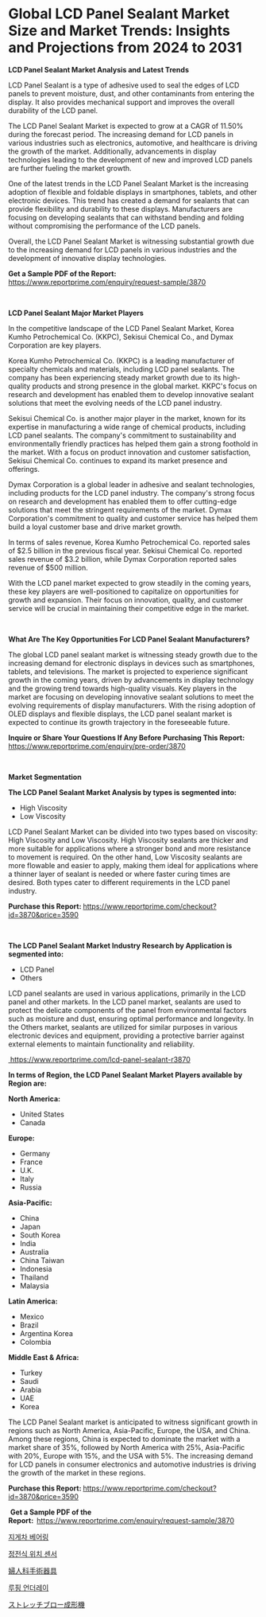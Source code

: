 <p><h1>Global LCD Panel Sealant Market Size and Market Trends: Insights and Projections from 2024 to 2031</h1></p><p><strong>LCD Panel Sealant Market Analysis and Latest Trends</strong></p>
<p><p>LCD Panel Sealant is a type of adhesive used to seal the edges of LCD panels to prevent moisture, dust, and other contaminants from entering the display. It also provides mechanical support and improves the overall durability of the LCD panel.</p><p>The LCD Panel Sealant Market is expected to grow at a CAGR of 11.50% during the forecast period. The increasing demand for LCD panels in various industries such as electronics, automotive, and healthcare is driving the growth of the market. Additionally, advancements in display technologies leading to the development of new and improved LCD panels are further fueling the market growth.</p><p>One of the latest trends in the LCD Panel Sealant Market is the increasing adoption of flexible and foldable displays in smartphones, tablets, and other electronic devices. This trend has created a demand for sealants that can provide flexibility and durability to these displays. Manufacturers are focusing on developing sealants that can withstand bending and folding without compromising the performance of the LCD panels.</p><p>Overall, the LCD Panel Sealant Market is witnessing substantial growth due to the increasing demand for LCD panels in various industries and the development of innovative display technologies.</p></p>
<p><strong>Get a Sample PDF of the Report:&nbsp;</strong> <a href="https://www.reportprime.com/enquiry/request-sample/3870">https://www.reportprime.com/enquiry/request-sample/3870</a></p>
<p>&nbsp;</p>
<p><strong>LCD Panel Sealant Major Market Players</strong></p>
<p><p>In the competitive landscape of the LCD Panel Sealant Market, Korea Kumho Petrochemical Co. (KKPC), Sekisui Chemical Co., and Dymax Corporation are key players. </p><p>Korea Kumho Petrochemical Co. (KKPC) is a leading manufacturer of specialty chemicals and materials, including LCD panel sealants. The company has been experiencing steady market growth due to its high-quality products and strong presence in the global market. KKPC's focus on research and development has enabled them to develop innovative sealant solutions that meet the evolving needs of the LCD panel industry. </p><p>Sekisui Chemical Co. is another major player in the market, known for its expertise in manufacturing a wide range of chemical products, including LCD panel sealants. The company's commitment to sustainability and environmentally friendly practices has helped them gain a strong foothold in the market. With a focus on product innovation and customer satisfaction, Sekisui Chemical Co. continues to expand its market presence and offerings.</p><p>Dymax Corporation is a global leader in adhesive and sealant technologies, including products for the LCD panel industry. The company's strong focus on research and development has enabled them to offer cutting-edge solutions that meet the stringent requirements of the market. Dymax Corporation's commitment to quality and customer service has helped them build a loyal customer base and drive market growth.</p><p>In terms of sales revenue, Korea Kumho Petrochemical Co. reported sales of $2.5 billion in the previous fiscal year. Sekisui Chemical Co. reported sales revenue of $3.2 billion, while Dymax Corporation reported sales revenue of $500 million. </p><p>With the LCD panel market expected to grow steadily in the coming years, these key players are well-positioned to capitalize on opportunities for growth and expansion. Their focus on innovation, quality, and customer service will be crucial in maintaining their competitive edge in the market.</p></p>
<p>&nbsp;</p>
<p><strong>What Are The Key Opportunities For LCD Panel Sealant Manufacturers?</strong></p>
<p><p>The global LCD panel sealant market is witnessing steady growth due to the increasing demand for electronic displays in devices such as smartphones, tablets, and televisions. The market is projected to experience significant growth in the coming years, driven by advancements in display technology and the growing trend towards high-quality visuals. Key players in the market are focusing on developing innovative sealant solutions to meet the evolving requirements of display manufacturers. With the rising adoption of OLED displays and flexible displays, the LCD panel sealant market is expected to continue its growth trajectory in the foreseeable future.</p></p>
<p><strong>Inquire or Share Your Questions If Any Before Purchasing This Report:</strong> <a href="https://www.reportprime.com/enquiry/pre-order/3870">https://www.reportprime.com/enquiry/pre-order/3870</a></p>
<p>&nbsp;</p>
<p><strong>Market Segmentation</strong></p>
<p><strong>The LCD Panel Sealant Market Analysis by types is segmented into:</strong></p>
<p><ul><li>High Viscosity</li><li>Low Viscosity</li></ul></p>
<p><p>LCD Panel Sealant Market can be divided into two types based on viscosity: High Viscosity and Low Viscosity. High Viscosity sealants are thicker and more suitable for applications where a stronger bond and more resistance to movement is required. On the other hand, Low Viscosity sealants are more flowable and easier to apply, making them ideal for applications where a thinner layer of sealant is needed or where faster curing times are desired. Both types cater to different requirements in the LCD panel industry.</p></p>
<p><strong>Purchase this Report:&nbsp;</strong><a href="https://www.reportprime.com/checkout?id=3870&price=3590">https://www.reportprime.com/checkout?id=3870&price=3590</a></p>
<p>&nbsp;</p>
<p><strong>The LCD Panel Sealant Market Industry Research by Application is segmented into:</strong></p>
<p><ul><li>LCD Panel</li><li>Others</li></ul></p>
<p><p>LCD panel sealants are used in various applications, primarily in the LCD panel and other markets. In the LCD panel market, sealants are used to protect the delicate components of the panel from environmental factors such as moisture and dust, ensuring optimal performance and longevity. In the Others market, sealants are utilized for similar purposes in various electronic devices and equipment, providing a protective barrier against external elements to maintain functionality and reliability.</p></p>
<p><a href="https://www.reportprime.com/lcd-panel-sealant-r3870">&nbsp;https://www.reportprime.com/lcd-panel-sealant-r3870</a></p>
<p><strong>In terms of Region, the LCD Panel Sealant Market Players available by Region are:</strong></p>
<p>
    <p> <strong> North America: </strong>
        <ul>
            <li>United States</li>
            <li>Canada</li>
        </ul>
        </p> 
    <p> <strong> Europe: </strong>
        <ul>
            <li>Germany</li>
            <li>France</li>
            <li>U.K.</li>
            <li>Italy</li>
            <li>Russia</li>
        </ul>
        </p> 
    <p> <strong> Asia-Pacific: </strong>
        <ul>
            <li>China</li>
            <li>Japan</li>
            <li>South Korea</li>
            <li>India</li>
            <li>Australia</li>
            <li>China Taiwan</li>
            <li>Indonesia</li>
            <li>Thailand</li>
            <li>Malaysia</li>
        </ul>
        </p> 
    <p> <strong> Latin America: </strong>
        <ul>
            <li>Mexico</li>
            <li>Brazil</li>
            <li>Argentina Korea</li>
            <li>Colombia</li>
        </ul>
        </p> 
    <p> <strong> Middle East & Africa: </strong>
        <ul>
            <li>Turkey</li>
            <li>Saudi</li>
            <li>Arabia</li>
            <li>UAE</li>
            <li>Korea</li>
        </ul>
    </p>
    </p>
<p><p>The LCD Panel Sealant market is anticipated to witness significant growth in regions such as North America, Asia-Pacific, Europe, the USA, and China. Among these regions, China is expected to dominate the market with a market share of 35%, followed by North America with 25%, Asia-Pacific with 20%, Europe with 15%, and the USA with 5%. The increasing demand for LCD panels in consumer electronics and automotive industries is driving the growth of the market in these regions.</p></p>
<p><strong>Purchase this Report: </strong><a href="https://www.reportprime.com/checkout?id=3870&price=3590">https://www.reportprime.com/checkout?id=3870&price=3590</a></p>
<p>&nbsp;<strong>Get a Sample PDF of the Report:&nbsp;&nbsp;</strong><a href="https://www.reportprime.com/enquiry/request-sample/3870">https://www.reportprime.com/enquiry/request-sample/3870</a></p>
<p><strong></strong></p>
<p><p><a href="https://medium.com/@fly879567/%EC%A7%80%EA%B2%8C%EC%B0%A8-%EB%B2%A0%EC%96%B4%EB%A7%81-%EC%8B%9C%EC%9E%A5-%EC%A0%84%EB%A7%9D-%EC%82%B0%EC%97%85-%EA%B0%9C%EC%9A%94-%EB%B0%8F-%EC%98%88%EC%B8%A1-2024%EB%85%84%EB%B6%80%ED%84%B0-2031%EB%85%84%EA%B9%8C%EC%A7%80-71fef2c95c9b">지게차 베어링</a></p><p><a href="https://github.com/sougarounis/Market-Research-Report-List-4/blob/main/843579077843.md">정전식 위치 센서</a></p><p><a href="https://medium.com/@josephmiller1959/%E7%94%A3%E5%A9%A6%E4%BA%BA%E7%A7%91%E5%A4%96%E7%A7%91%E5%99%A8%E5%85%B7%E5%B8%82%E5%A0%B4-%E3%82%BF%E3%82%A4%E3%83%97-%E7%94%A8%E9%80%94-%E3%81%8A%E3%82%88%E3%81%B3%E5%9C%B0%E7%90%86%E3%81%AB%E3%82%88%E3%82%8B%E5%8C%85%E6%8B%AC%E7%9A%84%E3%81%AA%E8%A9%95%E4%BE%A1-8dd41665c947">婦人科手術器具</a></p><p><a href="https://medium.com/@genius6587678/%EC%A7%80%EB%B6%95%EB%B0%91%EB%B0%9C%EB%9D%BC-%EB%A6%AC%ED%94%8C%EB%A0%9B%EC%8B%9C%EA%B0%80-%EC%8B%9C%EC%9E%A5-cagr-%EC%8B%9C%EC%9E%A5-%EB%8F%99%ED%96%A5-%EB%B0%8F-%EC%84%B1%EC%9E%A5-%EC%A0%84%EB%9E%B5%EC%97%90-%EB%8C%80%ED%95%9C-%ED%86%B5%EC%B0%B0%EB%A0%A5-37ba22d84560">루핑 언더레이</a></p><p><a href="https://medium.com/@jarredmertz53/%E3%82%B9%E3%83%88%E3%83%AC%E3%83%83%E3%83%81%E3%83%96%E3%83%AD%E3%83%BC%E3%83%A2%E3%83%BC%E3%83%AB%E3%83%87%E3%82%A3%E3%83%B3%E3%82%B0%E6%A9%9F%E6%A2%B0%E5%B8%82%E5%A0%B4%E3%81%AF-%E5%B8%82%E5%A0%B4%E3%82%B7%E3%82%A7%E3%82%A2-%E3%82%B5%E3%82%A4%E3%82%BA-%E5%8F%8A%E3%81%B32031%E5%B9%B4%E3%81%BE%E3%81%A7%E3%81%AE%E4%BA%88%E6%B8%AC%E3%81%AB%E7%84%A6%E7%82%B9%E3%82%92%E5%BD%93%E3%81%A6%E3%81%A6%E3%81%84%E3%81%BE%E3%81%99-c620bb0b623a">ストレッチブロー成形機</a></p></p>